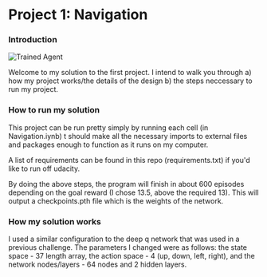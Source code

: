 [//]: # (Image References)

[image1]: https://user-images.githubusercontent.com/10624937/42135619-d90f2f28-7d12-11e8-8823-82b970a54d7e.gif "Trained Agent"

# Project 1: Navigation

### Introduction


![Trained Agent][image1]

Welcome to my solution to the first project. I intend to walk you through a) how my project works/the details of the design b) the steps neccessary to run my project.

### How to run my solution

This project can be run pretty simply by running each cell (in Navigation.iynb) t should make all the necessary imports to external files and packages enough to function as it runs on my computer. 

A list of requirements can be found in this repo (requirements.txt) if you'd like to run off udacity.

By doing the above steps, the program will finish in about 600 episodes depending on the goal reward (I chose 13.5, above the required 13). This will output a checkpoints.pth file which is the weights of the network. 

### How my solution works

I used a similar configuration to the deep q network that was used in a previous challenge. The parameters I changed were as follows: the state space - 37 length array, the action space - 4 (up, down, left, right), and the network nodes/layers - 64 nodes and 2 hidden layers.

